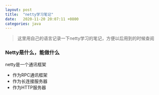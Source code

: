 ```yaml
---
layout: post
title:  "netty学习笔记"
date:   2020-11-20 20:07:11 +0800
categories: java
---
```


> 这里用自己的语言记录一下netty学习的笔记，方便以后用到的时候查阅

###  Netty是什么，能做什么

netty是一个通讯框架

* 作为RPC通讯框架
* 作为长连接服务器
* 作为HTTP服务器



